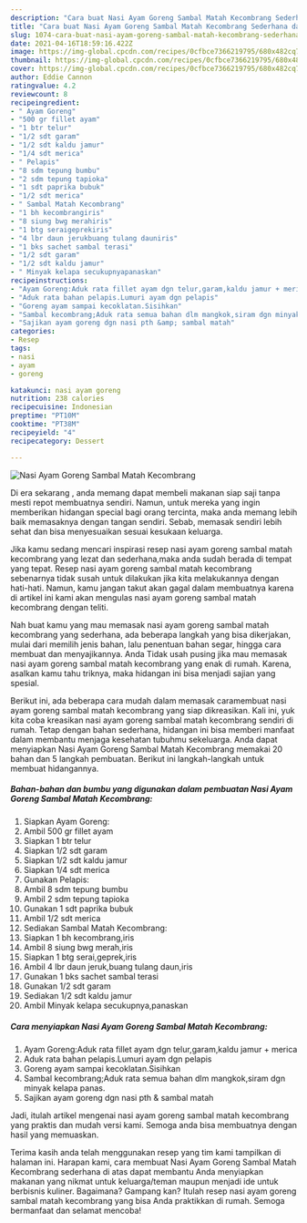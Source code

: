 ```yaml
---
description: "Cara buat Nasi Ayam Goreng Sambal Matah Kecombrang Sederhana dan Mudah Dibuat"
title: "Cara buat Nasi Ayam Goreng Sambal Matah Kecombrang Sederhana dan Mudah Dibuat"
slug: 1074-cara-buat-nasi-ayam-goreng-sambal-matah-kecombrang-sederhana-dan-mudah-dibuat
date: 2021-04-16T18:59:16.422Z
image: https://img-global.cpcdn.com/recipes/0cfbce7366219795/680x482cq70/nasi-ayam-goreng-sambal-matah-kecombrang-foto-resep-utama.jpg
thumbnail: https://img-global.cpcdn.com/recipes/0cfbce7366219795/680x482cq70/nasi-ayam-goreng-sambal-matah-kecombrang-foto-resep-utama.jpg
cover: https://img-global.cpcdn.com/recipes/0cfbce7366219795/680x482cq70/nasi-ayam-goreng-sambal-matah-kecombrang-foto-resep-utama.jpg
author: Eddie Cannon
ratingvalue: 4.2
reviewcount: 8
recipeingredient:
- " Ayam Goreng"
- "500 gr fillet ayam"
- "1 btr telur"
- "1/2 sdt garam"
- "1/2 sdt kaldu jamur"
- "1/4 sdt merica"
- " Pelapis"
- "8 sdm tepung bumbu"
- "2 sdm tepung tapioka"
- "1 sdt paprika bubuk"
- "1/2 sdt merica"
- " Sambal Matah Kecombrang"
- "1 bh kecombrangiris"
- "8 siung bwg merahiris"
- "1 btg seraigeprekiris"
- "4 lbr daun jerukbuang tulang dauniris"
- "1 bks sachet sambal terasi"
- "1/2 sdt garam"
- "1/2 sdt kaldu jamur"
- " Minyak kelapa secukupnyapanaskan"
recipeinstructions:
- "Ayam Goreng:Aduk rata fillet ayam dgn telur,garam,kaldu jamur + merica"
- "Aduk rata bahan pelapis.Lumuri ayam dgn pelapis"
- "Goreng ayam sampai kecoklatan.Sisihkan"
- "Sambal kecombrang;Aduk rata semua bahan dlm mangkok,siram dgn minyak kelapa panas."
- "Sajikan ayam goreng dgn nasi pth &amp; sambal matah"
categories:
- Resep
tags:
- nasi
- ayam
- goreng

katakunci: nasi ayam goreng 
nutrition: 238 calories
recipecuisine: Indonesian
preptime: "PT10M"
cooktime: "PT38M"
recipeyield: "4"
recipecategory: Dessert

---
```



![Nasi Ayam Goreng Sambal Matah Kecombrang](https://img-global.cpcdn.com/recipes/0cfbce7366219795/680x482cq70/nasi-ayam-goreng-sambal-matah-kecombrang-foto-resep-utama.jpg)

Di era  sekarang , anda memang dapat membeli makanan siap saji tanpa mesti repot membuatnya sendiri. Namun, untuk mereka yang ingin memberikan hidangan special bagi orang tercinta, maka anda memang lebih baik memasaknya dengan tangan sendiri. Sebab, memasak sendiri lebih sehat dan bisa menyesuaikan sesuai kesukaan keluarga.

Jika kamu sedang mencari inspirasi resep nasi ayam goreng sambal matah kecombrang yang lezat dan sederhana,maka anda sudah berada di tempat yang tepat. Resep nasi ayam goreng sambal matah kecombrang  sebenarnya tidak susah untuk dilakukan jika kita melakukannya dengan hati-hati. Namun, kamu jangan takut akan gagal dalam membuatnya 
karena di artikel ini kami akan mengulas nasi ayam goreng sambal matah kecombrang dengan teliti.  



Nah buat kamu yang mau memasak nasi ayam goreng sambal matah kecombrang yang sederhana, ada beberapa langkah yang bisa dikerjakan, mulai dari memilih jenis bahan, lalu penentuan bahan segar, hingga cara membuat dan menyajikannya. Anda Tidak usah pusing jika mau memasak nasi ayam goreng sambal matah kecombrang yang enak di rumah. Karena, asalkan kamu  tahu triknya, maka hidangan ini bisa menjadi sajian yang spesial.

Berikut ini, ada beberapa cara mudah dalam memasak caramembuat nasi ayam goreng sambal matah kecombrang yang siap dikreasikan. Kali ini, yuk kita coba kreasikan nasi ayam goreng sambal matah kecombrang sendiri di rumah. Tetap dengan bahan sederhana, hidangan ini bisa memberi manfaat dalam membantu menjaga kesehatan tubuhmu sekeluarga. Anda dapat menyiapkan Nasi Ayam Goreng Sambal Matah Kecombrang memakai 20 bahan dan 5 langkah pembuatan. Berikut ini langkah-langkah untuk membuat hidangannya.

<!--inarticleads1-->

##### Bahan-bahan dan bumbu yang digunakan dalam pembuatan Nasi Ayam Goreng Sambal Matah Kecombrang:

1. Siapkan  Ayam Goreng:
1. Ambil 500 gr fillet ayam
1. Siapkan 1 btr telur
1. Siapkan 1/2 sdt garam
1. Siapkan 1/2 sdt kaldu jamur
1. Siapkan 1/4 sdt merica
1. Gunakan  Pelapis:
1. Ambil 8 sdm tepung bumbu
1. Ambil 2 sdm tepung tapioka
1. Gunakan 1 sdt paprika bubuk
1. Ambil 1/2 sdt merica
1. Sediakan  Sambal Matah Kecombrang:
1. Siapkan 1 bh kecombrang,iris
1. Ambil 8 siung bwg merah,iris
1. Siapkan 1 btg serai,geprek,iris
1. Ambil 4 lbr daun jeruk,buang tulang daun,iris
1. Gunakan 1 bks sachet sambal terasi
1. Gunakan 1/2 sdt garam
1. Sediakan 1/2 sdt kaldu jamur
1. Ambil  Minyak kelapa secukupnya,panaskan




<!--inarticleads2-->

##### Cara menyiapkan Nasi Ayam Goreng Sambal Matah Kecombrang:

1. Ayam Goreng:Aduk rata fillet ayam dgn telur,garam,kaldu jamur + merica
1. Aduk rata bahan pelapis.Lumuri ayam dgn pelapis
1. Goreng ayam sampai kecoklatan.Sisihkan
1. Sambal kecombrang;Aduk rata semua bahan dlm mangkok,siram dgn minyak kelapa panas.
1. Sajikan ayam goreng dgn nasi pth &amp; sambal matah




Jadi, itulah artikel mengenai  nasi ayam goreng sambal matah kecombrang  yang praktis dan mudah versi kami. Semoga anda bisa membuatnya dengan hasil yang memuaskan. 

Terima kasih anda telah menggunakan resep yang tim kami tampilkan di halaman ini. Harapan kami, cara membuat  Nasi Ayam Goreng Sambal Matah Kecombrang sederhana di atas dapat membantu Anda menyiapkan makanan yang nikmat untuk keluarga/teman maupun menjadi ide untuk berbisnis kuliner. Bagaimana? Gampang kan? Itulah resep nasi ayam goreng sambal matah kecombrang yang bisa Anda praktikkan di rumah. Semoga bermanfaat dan selamat mencoba!

